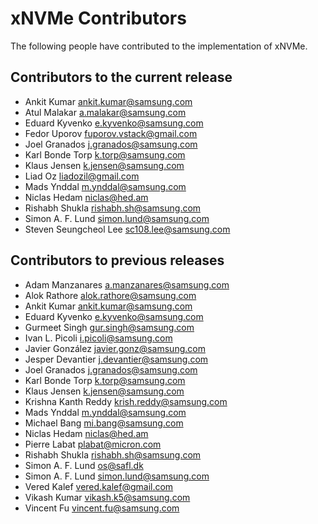 <!--
SPDX-FileCopyrightText: Samsung Electronics Co., Ltd

SPDX-License-Identifier: BSD-3-Clause
-->

# xNVMe Contributors

The following people have contributed to the implementation of xNVMe.

## Contributors to the current release

* Ankit Kumar <ankit.kumar@samsung.com>
* Atul Malakar <a.malakar@samsung.com>
* Eduard Kyvenko <e.kyvenko@samsung.com>
* Fedor Uporov <fuporov.vstack@gmail.com>
* Joel Granados <j.granados@samsung.com>
* Karl Bonde Torp <k.torp@samsung.com>
* Klaus Jensen <k.jensen@samsung.com>
* Liad Oz <liadozil@gmail.com>
* Mads Ynddal <m.ynddal@samsung.com>
* Niclas Hedam <niclas@hed.am>
* Rishabh Shukla <rishabh.sh@samsung.com>
* Simon A. F. Lund <simon.lund@samsung.com>
* Steven Seungcheol Lee <sc108.lee@samsung.com>

## Contributors to previous releases

* Adam Manzanares <a.manzanares@samsung.com>
* Alok Rathore <alok.rathore@samsung.com>
* Ankit Kumar <ankit.kumar@samsung.com>
* Eduard Kyvenko <e.kyvenko@samsung.com>
* Gurmeet Singh <gur.singh@samsung.com>
* Ivan L. Picoli <i.picoli@samsung.com>
* Javier González <javier.gonz@samsung.com>
* Jesper Devantier <j.devantier@samsung.com>
* Joel Granados <j.granados@samsung.com>
* Karl Bonde Torp <k.torp@samsung.com>
* Klaus Jensen <k.jensen@samsung.com>
* Krishna Kanth Reddy <krish.reddy@samsung.com>
* Mads Ynddal <m.ynddal@samsung.com>
* Michael Bang <mi.bang@samsung.com>
* Niclas Hedam <niclas@hed.am> 
* Pierre Labat <plabat@micron.com>
* Rishabh Shukla <rishabh.sh@samsung.com> 
* Simon A. F. Lund <os@safl.dk>
* Simon A. F. Lund <simon.lund@samsung.com>
* Vered Kalef <vered.kalef@gmail.com>
* Vikash Kumar <vikash.k5@samsung.com>
* Vincent Fu <vincent.fu@samsung.com>
